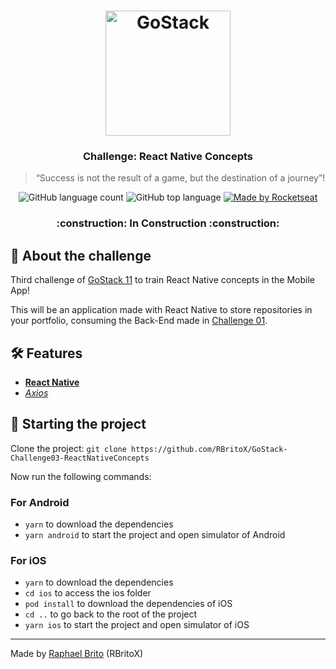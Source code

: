 <h1 align="center">
    <img alt="GoStack" src="https://rocketseat-cdn.s3-sa-east-1.amazonaws.com/bootcamp-header.png" width="200px" />
</h1>

<h3 align="center">
  Challenge: React Native Concepts
</h3>

<blockquote align="center">“Success is not the result of a game, but the destination of a journey”!</blockquote>

<p align="center">
  <img alt="GitHub language count" src="https://img.shields.io/github/languages/count/rbritox/GoStack-Challenge03-ReactNativeConcepts">

  <img alt="GitHub top language" src="https://img.shields.io/github/languages/top/rbritox/GoStack-Challenge03-ReactNativeConcepts">

  <a href="https://rocketseat.com.br">
    <img alt="Made by Rocketseat" src="https://img.shields.io/github/license/rbritox/GoStack-Challenge03-ReactNativeConcepts">
  </a>
</p>

<h3 align="center">
  :construction: In Construction :construction:
</h3>

## :rocket: About the challenge

Third challenge of [GoStack 11](https://rocketseat.com.br/gostack) to train React Native concepts in the Mobile App!

This will be an application made with React Native to store repositories in your portfolio, consuming the Back-End made in [Challenge 01](https://github.com/RBritoX/GoStack-Challenge01-NodeJsConcepts).

## :hammer_and_wrench: Features

- **[React Native](https://reactnative.dev/)**
- *[Axios](https://nodemon.io/)*

## :checkered_flag: Starting the project

Clone the project: `git clone https://github.com/RBritoX/GoStack-Challenge03-ReactNativeConcepts`

Now run the following commands:

### For Android
- `yarn` to download the dependencies
- `yarn android` to start the project and open simulator of Android

### For iOS
- `yarn` to download the dependencies
- `cd ios` to access the ios folder
- `pod install` to download the dependencies of iOS
- `cd ..` to go back to the root of the project
- `yarn ios` to start the project and open simulator of iOS

---

Made by [Raphael Brito](https://www.linkedin.com/in/raphaellbrito/) (RBritoX)

